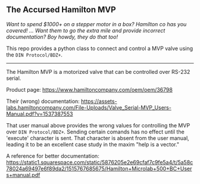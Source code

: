 ## The Accursed Hamilton MVP

*Want to spend $1000+ on a stepper motor in a box? Hamilton co has you covered!
... Want them to go the extra mile and provide incorrect documentation? Boy howdy, they do that too!*

This repo provides a python class to connect and control a MVP valve using the `DIN Protocol/BDZ+`.

---

The Hamilton MVP is a motorized valve that can be controlled over RS-232 serial.

Product page: https://www.hamiltoncompany.com/oem/oem/36798

Their (wrong) documentation: https://assets-labs.hamiltoncompany.com/File-Uploads/Valve_Serial-MVP_Users-Manual.pdf?v=1537387553

That user manual above provides the wrong values for controlling the MVP over `DIN Protocol/BDZ+`. Sending certain comands has no effect until the 'execute' character is sent. That character is absent from the user manual, leading it to be an excellent case study in the maxim "help is a vector."

A reference for better documentation: 
https://static1.squarespace.com/static/5876205e2e69cfaf7c9fe5a4/t/5a58c78024a69497e6f89da2/1515767685675/Hamilton+Microlab+500+BC+Users+manual.pdf
